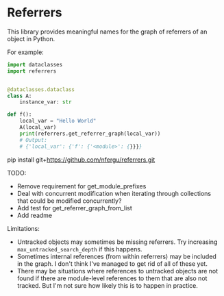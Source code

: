 # Referrers

This library provides meaningful names for the graph of referrers of an object in Python.

For example:

```python
import dataclasses
import referrers


@dataclasses.dataclass
class A:
    instance_var: str

def f():
    local_var = "Hello World"
    A(local_var)
    print(referrers.get_referrer_graph(local_var))
    # Output:
    # {'local_var': {'f': {'<module>': {}}}}

```

pip install git+https://github.com/nfergu/referrers.git

TODO:

* Remove requirement for get_module_prefixes
* Deal with concurrent modification when iterating through collections that could be modified
  concurrently?
* Add test for get_referrer_graph_from_list
* Add readme


Limitations:

* Untracked objects may sometimes be missing referrers. Try increasing `max_untracked_search_depth`
  if this happens.
* Sometimes internal references (from within referrers) may be included in the graph. I don't
  think I've managed to get rid of all of these yet.
* There may be situations where references to untracked objects are not found if there are
  module-level references to them that are also not tracked. But I'm not sure how likely this is
  to happen in practice.

